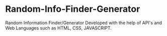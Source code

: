 # Random-Info-Finder-Generator
Random Information Finder/Generator
Developed with the help of API's and Web Languages such as HTML, CSS, JAVASCRIPT.
